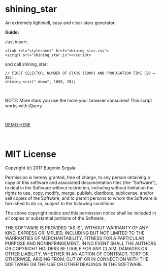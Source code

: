 # shining_star

An extremely lightwell, easy and clear stars generator.

<strong>Guide:</strong>

Just insert:

```
<link rel="stylesheet" href="shining_star.css">
<script src="shining_star.js"></script>
```

and call shining_star:

```
// FIRST SELECTOR, NUMBER OF STARS (1000) AND PROPAGATION TIME (20 = 20s).
shining_star(".demo", 1000, 20);
```
<br>

NOTE:
More stars you use the more your browser consumes!
This script works with jQuery.

<br>

<p><a href="https://trusting-jepsen-81cf46.netlify.app/">DEMO HERE</a></p>

<br>

# MIT License

Copyright (c) 2017 Eugenio Segala

Permission is hereby granted, free of charge, to any person obtaining a copy
of this software and associated documentation files (the "Software"), to deal
in the Software without restriction, including without limitation the rights
to use, copy, modify, merge, publish, distribute, sublicense, and/or sell
copies of the Software, and to permit persons to whom the Software is
furnished to do so, subject to the following conditions:

The above copyright notice and this permission notice shall be included in all
copies or substantial portions of the Software.

THE SOFTWARE IS PROVIDED "AS IS", WITHOUT WARRANTY OF ANY KIND, EXPRESS OR
IMPLIED, INCLUDING BUT NOT LIMITED TO THE WARRANTIES OF MERCHANTABILITY,
FITNESS FOR A PARTICULAR PURPOSE AND NONINFRINGEMENT. IN NO EVENT SHALL THE
AUTHORS OR COPYRIGHT HOLDERS BE LIABLE FOR ANY CLAIM, DAMAGES OR OTHER
LIABILITY, WHETHER IN AN ACTION OF CONTRACT, TORT OR OTHERWISE, ARISING FROM,
OUT OF OR IN CONNECTION WITH THE SOFTWARE OR THE USE OR OTHER DEALINGS IN THE
SOFTWARE.
